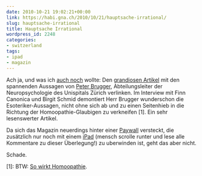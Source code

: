 ```yaml
---
date: 2010-10-21 19:02:21+00:00
link: https://habi.gna.ch/2010/10/21/hauptsache-irrational/
slug: hauptsache-irrational
title: Hauptsache Irrational
wordpress_id: 2248
categories:
- switzerland
tags:
- ipad
- magazin
---
```


Ach ja, und was ich [auch noch](https://habi.gna.ch/2010/10/21/vor-die-tr/) wollte: Den [grandiosen Artikel](http://dasmagazin.ch/index.php/hauptsache-irrational/) mit den spannenden Aussagen von [Peter Brugger](http://www.neuroscience.ethz.ch/research/neural_basis/brugger_p), Abteilungsleiter der Neuropsychologie des Unispitals Zürich verlinken. Im Interview mit Finn Canonica und Birgit Schmid demontiert Herr Brugger wunderschon die Esoteriker-Aussagen, nicht ohne sich ab und zu einen Seitenhieb in die Richtung der Homoopathie-Glaubigen zu verkneifen [1]. Ein sehr lesenswerter Artikel.




Da sich das Magazin neuerdings hinter einer [Paywall](https://en.wikipedia.org/wiki/Paywall) versteckt, die zusätzlich nur noch mit einem [iPad](http://dasmagazin.ch/index.php/das-magazin-auf-ipad/) (mensch scrolle runter und lese alle Kommentare zu dieser Überlegung!) zu uberwinden ist, geht das aber nicht.




Schade.




[1]: BTW: [So wirkt Homoopathie](http://www.howdoeshomeopathywork.com/).



